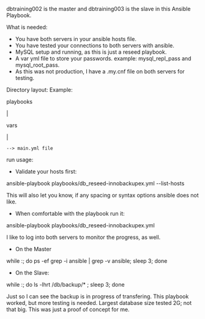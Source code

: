 dbtraining002 is the master and dbtraining003 is the slave in this Ansible Playbook.

What is needed: 
- You have both servers in your ansible hosts file.
- You have tested your connections to both servers with ansible. 
- MySQL setup and running, as this is just a reseed playbook.
- A var yml file to store your passwords. example:  mysql_repl_pass and mysql_root_pass.
- As this was not production, I have a .my.cnf file on both servers for testing.

Directory layout:
Example:

playbooks

  |

  vars

  |

    --> main.yml file



run usage:

- Validate your hosts first:

ansible-playbook playbooks/db_reseed-innobackupex.yml --list-hosts

This will also let you know, if any spacing or syntax options ansible does not like.

- When comfortable with the playbook run it:

ansible-playbook playbooks/db_reseed-innobackupex.yml

I like to log into both servers to monitor the progress, as well.

- On the Master

while :; do ps -ef grep -i ansible | grep -v ansible; sleep 3; done

- On the Slave:

while :; do ls -lhrt /db/backup/* ; sleep 3; done

Just so I can see the backup is in progress of transfering.
This playbook worked, but more testing is needed.  Largest database size tested 2G; not that big. This was just a proof of concept for me.

